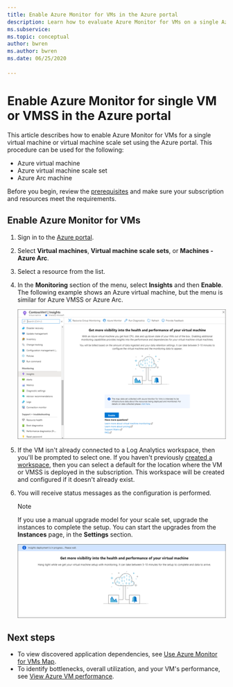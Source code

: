 ```yaml
---
title: Enable Azure Monitor for VMs in the Azure portal
description: Learn how to evaluate Azure Monitor for VMs on a single Azure virtual machine or on a virtual machine scale set.
ms.subservice: 
ms.topic: conceptual
author: bwren
ms.author: bwren
ms.date: 06/25/2020

---
```


# Enable Azure Monitor for single VM or VMSS in the Azure portal
This article describes how to enable Azure Monitor for VMs for a single  virtual machine or virtual machine scale set using the Azure portal. This procedure can be used for the following:

- Azure virtual machine
- Azure virtual machine scale set
- Azure Arc machine

Before you begin, review the [prerequisites](vminsights-enable-overview.md) and make sure your subscription and resources meet the requirements.  

## Enable Azure Monitor for VMs

1. Sign in to the [Azure portal](https://portal.azure.com).

1. Select **Virtual machines**, **Virtual machine scale sets**, or **Machines - Azure Arc**.

1. Select a resource from the list.

1. In the **Monitoring** section of the menu, select **Insights** and then **Enable**. The following example shows an Azure virtual machine, but the menu is similar for Azure VMSS or Azure Arc.

    ![Enable Azure Monitor for VMs for a VM](media/vminsights-enable-single-vm/enable-vminsights-vm-portal.png)

1. If the VM isn't already connected to a Log Analytics workspace, then you'll be prompted to select one. If you haven't previously [created a workspace](../learn/quick-create-workspace.md), then you can select a default for the location where the VM or VMSS is deployed in the subscription. This workspace will be created and configured if it doesn't already exist.

2. You will receive status messages as the configuration is performed.

    >[!NOTE]
    >If you use a manual upgrade model for your scale set, upgrade the instances to complete the setup. You can start the upgrades from the **Instances** page, in the **Settings** section.

    ![Enable Azure Monitor for VMs monitoring deployment processing](media/vminsights-enable-single-vm/onboard-vminsights-vm-portal-status.png)



## Next steps

* To view discovered application dependencies, see [Use Azure Monitor for VMs Map](vminsights-maps.md). 
* To identify bottlenecks, overall utilization, and your VM's performance, see [View Azure VM performance](vminsights-performance.md).

